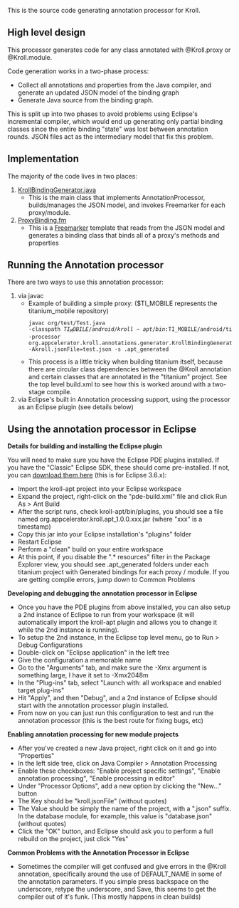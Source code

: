 This is the source code generating annotation processor for Kroll.

High level design
------------------
This processor generates code for any class annotated with @Kroll.proxy or @Kroll.module.

Code generation works in a two-phase process:

- Collect all annotations and properties from the Java compiler, and generate an updated JSON model of the binding graph
- Generate Java source from the binding graph.

This is split up into two phases to avoid problems using Eclipse's incremental compiler, which would end up generating only partial binding classes since the entire binding "state" was lost between annotation rounds. JSON files act as the intermediary model that fix this problem.

Implementation
--------------
The majority of the code lives in two places:

1. [KrollBindingGenerator.java](http://github.com/tidev/titanium_mobile/blob/main/android/kroll-apt/src/org/appcelerator/kroll/annotations/generator/KrollBindingGenerator.java)
    - This is the main class that implements AnnotationProcessor, builds/manages the JSON model, and invokes Freemarker for each proxy/module.
2. [ProxyBinding.fm](http://github.com/tidev/titanium_mobile/blob/main/android/kroll-apt/src/org/appcelerator/kroll/annotations/generator/ProxyBinding.fm)
    - This is a [Freemarker](http://freemarker.sourceforge.net/docs/index.html) template that reads from the JSON model and generates a binding class that binds all of a proxy's methods and properties

Running the Annotation processor
---------------------------------
There are two ways to use this annotation processor:

1. via javac
    - Example of building a simple proxy: ($TI_MOBILE represents the titanium_mobile repository)
    <code><pre>javac org/test/Test.java -classpath $TI_MOBILE/android/kroll-apt/bin:$TI_MOBILE/android/titanium/bin:$TI_MOBILE/android/kroll-apt/lib/freemarker.jar:$TI_MOBILE/android/kroll-apt/lib/json_simple-1.1.jar -processor org.appcelerator.kroll.annotations.generator.KrollBindingGenerator -Akroll.jsonFile=test.json -s .apt_generated</pre></code>
    - This process is a little tricky when building titanium itself, because there are circular class dependencies between the @Kroll annotation and certain classes that are annotated in the "titanium" project. See the top level build.xml to see how this is worked around with a two-stage compile.
2. via Eclipse's built in Annotation processing support, using the processor as an Eclipse plugin (see details below)

Using the annotation processor in Eclipse
------------------------------------------
__Details for building and installing the Eclipse plugin__

You will need to make sure you have the Eclipse PDE plugins installed. If you have the "Classic" Eclipse SDK, these should come pre-installed. If not, you can [download them here](http://download.eclipse.org/eclipse/downloads/drops/R-3.6.1-201009090800/index.php#PDERuntime) (this is for Eclipse 3.6.x):

- Import the kroll-apt project into your Eclipse workspace
- Expand the project, right-click on the "pde-build.xml" file and click Run As > Ant Build
- After the script runs, check kroll-apt/bin/plugins, you should see a file named org.appcelerator.kroll.apt_1.0.0.xxx.jar (where "xxx" is a timestamp)
- Copy this jar into your Eclipse installation's "plugins" folder
- Restart Eclipse
- Perform a "clean" build on your entire workspace
- At this point, if you disable the ".* resources" filter in the Package Explorer view, you should see .apt_generated folders under each titanium project with Generated bindings for each proxy / module. If you are getting compile errors, jump down to Common Problems

__Developing and debugging the annotation processor in Eclipse__

- Once you have the PDE plugins from above installed, you can also setup a 2nd instance of Eclipse to run from your workspace (it will automatically import the kroll-apt plugin and allows you to change it while the 2nd instance is running).
- To setup the 2nd instance, in the Eclipse top level menu, go to Run > Debug Configurations
- Double-click on "Eclipse application" in the left tree
- Give the configuration a memorable name
- Go to the "Arguments" tab, and make sure the -Xmx argument is something large, I have it set to -Xmx2048m
- In the "Plug-ins" tab, select "Launch with: all workspace and enabled target plug-ins"
- Hit "Apply", and then "Debug", and a 2nd instance of Eclipse should start with the annotation processor plugin installed.
- From now on you can just run this configuration to test and run the annotation processor (this is the best route for fixing bugs, etc)

__Enabling annotation processing for new module projects__

- After you've created a new Java project, right click on it and go into "Properties"
- In the left side tree, click on Java Compiler > Annotation Processing
- Enable these checkboxes: "Enable project specific settings", "Enable annotation processing", "Enable processing in editor"
- Under "Processor Options", add a new option by clicking the "New..." button
- The Key should be "kroll.jsonFile" (without quotes)
- The Value should be simply the name of the project, with a ".json" suffix. In the database module, for example, this value is "database.json" (without quotes)
- Click the "OK" button, and Eclipse should ask you to perform a full rebuild on the project, just click "Yes"

__Common Problems with the Annotation Processor in Eclipse__

- Sometimes the compiler will get confused and give errors in the @Kroll annotation, specifically around the use of DEFAULT_NAME in some of the annotation parameters. If you simple press backspace on the underscore, retype the underscore, and Save, this seems to get the compiler out of it's funk. (This mostly happens in clean builds)


